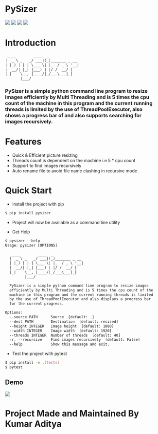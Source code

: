 # PySizer

![](https://img.shields.io/github/workflow/status/kumaraditya303/PySizer/CI?logo=github&style=for-the-badge) ![](https://img.shields.io/codecov/c/github/kumaraditya303/pysizer?logo=codecov&style=for-the-badge) ![](https://img.shields.io/pypi/pyversions/PySizer?logo=python&style=for-the-badge) ![](https://img.shields.io/pypi/dm/PySizer?logo=pypi&style=for-the-badge)

# Introduction

```txt
 ____        ____  _
|  _ \ _   _/ ___|(_)_______ _ __
| |_) | | | \___ \| |_  / _ \ '__|
|  __/| |_| |___) | |/ /  __/ |
|_|    \__, |____/|_/___\___|_|
       |___/
```

### PySizer is a simple python command line program to resize images efficiently by Multi Threading and is 5 times the cpu count of the machine in this program and the current running threads is limited by the use of ThreadPoolExecutor, also shows a progress bar of and also supports searching for images recursively.

# Features

- Quick & Efficient picture resizing
- Threads count is dependent on the machine i.e 5 \* cpu count
- Support to find images recursively
- Auto rename file to avoid file name clashing in recursive mode

# Quick Start

- Install the project with pip

```sh
$ pip install pysizer
```

- Project will now be available as a command line utility

- Get Help

```txt
$ pysizer --help
Usage: pysizer [OPTIONS]

   ____        ____  _
  |  _ \ _   _/ ___|(_)_______ _ __
  | |_) | | | \___ \| |_  / _ \ '__|
  |  __/| |_| |___) | |/ /  __/ |
  |_|    \__, |____/|_/___\___|_|
         |___/

  PySizer is a simple python command line program to resize images
  efficiently by Multi Threading and is 5 times the cpu count of the
  machine in this program and the current running threads is limited
  by the use of ThreadPoolExecutor and also displays a progress bar
  for the current progress.

Options:
  --source PATH      Source  [default: .]
  --dest PATH        Destination  [default: resized]
  --height INTEGER   Image height  [default: 1080]
  --width INTEGER    Image width  [default: 1920]
  --threads INTEGER  Number of threads  [default: 40]
  -r, --recursive    Find images recursively  [default: False]
  --help             Show this message and exit.

```

- Test the project with pytest

```sh
$ pip install -e .[tests]
$ pytest
```

## Demo

![](https://user-images.githubusercontent.com/59607654/100200717-00e16900-2f25-11eb-8ad1-20b9ccf8cbbe.gif)


# Project Made and Maintained By Kumar Aditya
